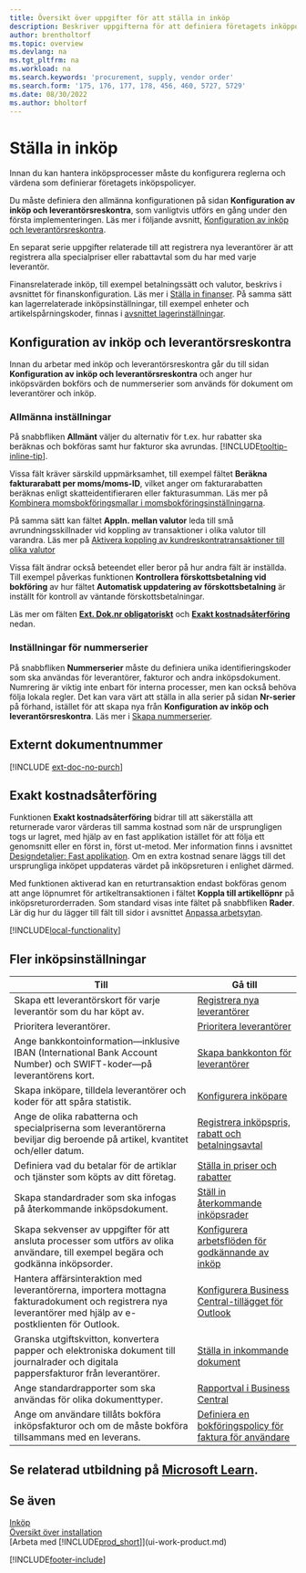 ```yaml
---
title: Översikt över uppgifter för att ställa in inköp
description: Beskriver uppgifterna för att definiera företagets inköppolicyer och registrerar inköpsprocesserna.
author: brentholtorf
ms.topic: overview
ms.devlang: na
ms.tgt_pltfrm: na
ms.workload: na
ms.search.keywords: 'procurement, supply, vendor order'
ms.search.form: '175, 176, 177, 178, 456, 460, 5727, 5729'
ms.date: 08/30/2022
ms.author: bholtorf
---
```

# Ställa in inköp

Innan du kan hantera inköpsprocesser måste du konfigurera reglerna och värdena som definierar företagets inköpspolicyer.

Du måste definiera den allmänna konfigurationen på sidan **Konfiguration av inköp och leverantörsreskontra**, som vanligtvis utförs en gång under den första implementeringen. Läs mer i följande avsnitt, [Konfiguration av inköp och leverantörsreskontra](#purchases-and-payables-setup).

En separat serie uppgifter relaterade till att registrera nya leverantörer är att registrera alla specialpriser eller rabattavtal som du har med varje leverantör.

Finansrelaterade inköp, till exempel betalningssätt och valutor, beskrivs i avsnittet för finanskonfiguration. Läs mer i [Ställa in finanser](finance-setup-finance.md). På samma sätt kan lagerrelaterade inköpsinställningar, till exempel enheter och artikelspårningskoder, finnas i [avsnittet lagerinställningar](inventory-setup-inventory.md).

## Konfiguration av inköp och leverantörsreskontra

Innan du arbetar med inköp och leverantörsreskontra går du till sidan **Konfiguration av inköp och leverantörsreskontra** och anger hur inköpsvärden bokförs och de nummerserier som används för dokument om leverantörer och inköp.

### Allmänna inställningar

På snabbfliken **Allmänt** väljer du alternativ för t.ex. hur rabatter ska beräknas och bokföras samt hur fakturor ska avrundas. [!INCLUDE[tooltip-inline-tip](includes/tooltip-inline-tip_md.md)].

Vissa fält kräver särskild uppmärksamhet, till exempel fältet **Beräkna fakturarabatt per moms/moms-ID**, vilket anger om fakturarabatten beräknas enligt skatteidentifieraren eller fakturasumman. Läs mer på [Kombinera momsbokföringsmallar i momsbokföringsinställningarna](finance-setup-vat.md#combine-vat-posting-groups-in-vat-posting-setups).

På samma sätt kan fältet **Appln. mellan valutor** leda till små avrundningsskillnader vid koppling av transaktioner i olika valutor till varandra. Läs mer på [Aktivera koppling av kundreskontratransaktioner till olika valutor](finance-how-enable-application-ledger-entries-different-currencies.md)

Vissa fält ändrar också beteendet eller beror på hur andra fält är inställda. Till exempel påverkas funktionen **Kontrollera förskottsbetalning vid bokföring** av hur fältet **Automatisk uppdatering av förskottsbetalning** är inställt för kontroll av väntande förskottsbetalningar.

Läs mer om fälten [**Ext. Dok.nr obligatoriskt**](#external-document-number) och [**Exakt kostnadsåterföring**](#exact-cost-reversing) nedan.

### Inställningar för nummerserier

På snabbfliken **Nummerserier** måste du definiera unika identifieringskoder som ska användas för leverantörer, fakturor och andra inköpsdokument. Numrering är viktig inte enbart för interna processer, men kan också behöva följa lokala regler. Det kan vara värt att ställa in alla serier på sidan **Nr-serier** på förhand, istället för att skapa nya från **Konfiguration av inköp och leverantörsreskontra**. Läs mer i [Skapa nummerserier](ui-create-number-series.md).

## Externt dokumentnummer

[!INCLUDE [ext-doc-no-purch](includes/ext-doc-no-purch.md)]

## Exakt kostnadsåterföring

Funktionen **Exakt kostnadsåterföring** bidrar till att säkerställa att returnerade varor värderas till samma kostnad som när de ursprungligen togs ur lagret, med hjälp av en fast applikation istället för att följa ett genomsnitt eller en först in, först ut-metod. Mer information finns i avsnittet [Designdetaljer: Fast applikation](design-details-item-application.md#fixed-application). Om en extra kostnad senare läggs till det ursprungliga inköpet uppdateras värdet på inköpsreturen i enlighet därmed.

Med funktionen aktiverad kan en returtransaktion endast bokföras genom att ange löpnumret för artikeltransaktionen i fältet **Koppla till artikellöpnr** på inköpsreturorderraden. Som standard visas inte fältet på snabbfliken **Rader**. Lär dig hur du lägger till fält till sidor i avsnittet [Anpassa arbetsytan](ui-personalization-user.md#to-start-personalizing-a-page-through-the-personalizing-banner).

[!INCLUDE[local-functionality](includes/local-functionality.md)]

## Fler inköpsinställningar

| Till | Gå till |
| --- | --- |
| Skapa ett leverantörskort för varje leverantör som du har köpt av. |[Registrera nya leverantörer](purchasing-how-register-new-vendors.md) |
| Prioritera leverantörer. |[Prioritera leverantörer](purchasing-how-prioritize-vendors.md) |
| Ange bankkontoinformation&mdash;inklusive IBAN (International Bank Account Number) och SWIFT-koder&mdash;på leverantörens kort. | [Skapa bankkonton för leverantörer](purchasing-how-set-up-vendors-bank-accounts.md) |
| Skapa inköpare, tilldela leverantörer och koder för att spåra statistik. |[Konfigurera inköpare](purchasing-how-setup-purchasers.md) |
| Ange de olika rabatterna och specialpriserna som leverantörerna beviljar dig beroende på artikel, kvantitet och/eller datum. |[Registrera inköpspris, rabatt och betalningsavtal](purchasing-how-record-purchase-price-discount-payment-agreements.md) |
| Definiera vad du betalar för de artiklar och tjänster som köpts av ditt företag.  | [Ställa in priser och rabatter](across-prices-and-discounts.md) |
| Skapa standardrader som ska infogas på återkommande inköpsdokument. | [Ställ in återkommande inköpsrader](purchasing-how-work-recurring-purchase-lines.md) |
| Skapa sekvenser av uppgifter för att ansluta processer som utförs av olika användare, till exempel begära och godkänna inköpsorder. | [Konfigurera arbetsflöden för godkännande av inköp](across-set-up-workflows.md) |
| Hantera affärsinteraktion med leverantörerna, importera mottagna fakturadokument och registrera nya leverantörer med hjälp av e-postklienten för Outlook. | [Konfigurera Business Central-tillägget för Outlook](admin-outlook.md) |
| Granska utgiftskvitton, konvertera papper och elektroniska dokument till journalrader och digitala pappersfakturor från leverantörer. | [Ställa in inkommande dokument](across-how-setup-income-documents.md) |
| Ange standardrapporter som ska användas för olika dokumenttyper. |[Rapportval i Business Central](across-report-selections.md)|
|Ange om användare tillåts bokföra inköpsfakturor och om de måste bokföra tillsammans med en leverans. |[Definiera en bokföringspolicy för faktura för användare](admin-setup-invoice-posting-policy.md)|

## Se relaterad utbildning på [Microsoft Learn](/learn/paths/trade-get-started-dynamics-365-business-central/).

## Se även

[Inköp](purchasing-manage-purchasing.md)  
[Översikt över installation](setup.md)  
[Arbeta med [!INCLUDE[prod_short](includes/prod_short.md)]](ui-work-product.md)

[!INCLUDE[footer-include](includes/footer-banner.md)]
